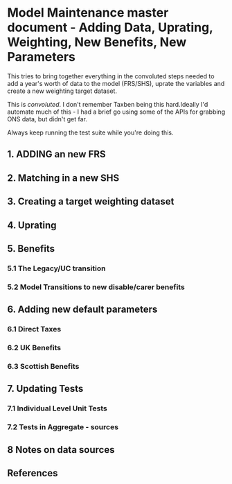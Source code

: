 # Model Maintenance master document - Adding Data, Uprating, Weighting, New Benefits, New Parameters

This tries to bring together everything in the convoluted steps needed to add a year's worth of data to the model (FRS/SHS), uprate the variables and create a new weighting target dataset. 

This is *convoluted*. I don't remember Taxben being this hard.Ideally I'd automate much of this - I had a brief go using some of the APIs for grabbing ONS data, but didn't get far. 

Always keep running the test suite while you're doing this. 

## 1. ADDING an new FRS

## 2. Matching in a new SHS

## 3. Creating a target weighting dataset

## 4. Uprating

## 5. Benefits

### 5.1 The Legacy/UC transition

### 5.2 Model Transitions to new disable/carer benefits

## 6. Adding new default parameters

### 6.1 Direct Taxes

### 6.2 UK Benefits

### 6.3 Scottish Benefits

## 7. Updating Tests

### 7.1 Individual Level Unit Tests

### 7.2 Tests in Aggregate - sources

## 8 Notes on data sources

## References





